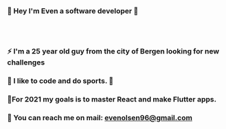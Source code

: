 

###  👋 Hey I'm Even a software developer 👋
<br></br>
###  ⚡ I'm a 25 year old guy from the city of Bergen looking for new challenges 
###  👯 I like to code and do sports. 👯

###  🌱For 2021 my goals is to master React and make Flutter apps. 


###  💬 You can reach me on mail: evenolsen96@gmail.com




